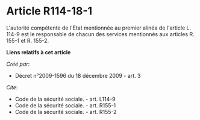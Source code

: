 # Article R114-18-1

L'autorité compétente de l'Etat mentionnée au premier alinéa de l'article L. 114-9 est le responsable de chacun des services
mentionnés aux articles R. 155-1 et R. 155-2.

**Liens relatifs à cet article**

_Créé par_:

  - Décret n°2009-1596 du 18 décembre 2009 - art. 3

_Cite_:

  - Code de la sécurité sociale. - art. L114-9
  - Code de la sécurité sociale. - art. R155-1
  - Code de la sécurité sociale. - art. R155-2
